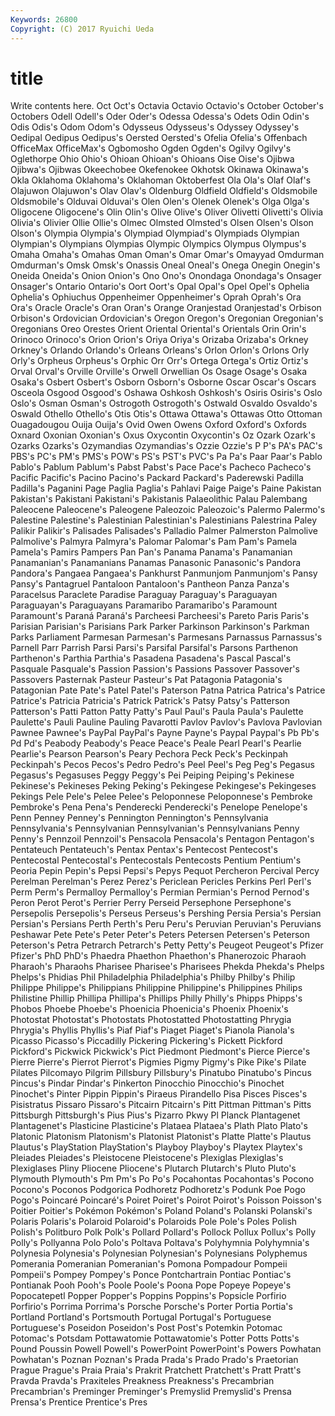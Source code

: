 ```yaml
---
Keywords: 26800 
Copyright: (C) 2017 Ryuichi Ueda
---
```


# title

Write contents here.
 Oct Oct's
Octavia Octavio Octavio's October October's Octobers Odell Odell's Oder Oder's
Odessa Odessa's Odets Odin Odin's Odis Odis's Odom Odom's Odysseus
Odysseus's Odyssey Odyssey's Oedipal Oedipus Oedipus's Oersted Oersted's Ofelia Ofelia's
Offenbach OfficeMax OfficeMax's Ogbomosho Ogden Ogden's Ogilvy Ogilvy's Oglethorpe Ohio
Ohio's Ohioan Ohioan's Ohioans Oise Oise's Ojibwa Ojibwa's Ojibwas Okeechobee
Okefenokee Okhotsk Okinawa Okinawa's Okla Oklahoma Oklahoma's Oklahoman Oktoberfest Ola
Ola's Olaf Olaf's Olajuwon Olajuwon's Olav Olav's Oldenburg Oldfield Oldfield's
Oldsmobile Oldsmobile's Olduvai Olduvai's Olen Olen's Olenek Olenek's Olga Olga's
Oligocene Oligocene's Olin Olin's Olive Olive's Oliver Olivetti Olivetti's Olivia
Olivia's Olivier Ollie Ollie's Olmec Olmsted Olmsted's Olsen Olsen's Olson
Olson's Olympia Olympia's Olympiad Olympiad's Olympiads Olympian Olympian's Olympians Olympias
Olympic Olympics Olympus Olympus's Omaha Omaha's Omahas Oman Oman's Omar
Omar's Omayyad Omdurman Omdurman's Omsk Omsk's Onassis Oneal Oneal's Onega
Onegin Onegin's Oneida Oneida's Onion Onion's Ono Ono's Onondaga Onondaga's
Onsager Onsager's Ontario Ontario's Oort Oort's Opal Opal's Opel Opel's
Ophelia Ophelia's Ophiuchus Oppenheimer Oppenheimer's Oprah Oprah's Ora Ora's Oracle
Oracle's Oran Oran's Orange Oranjestad Oranjestad's Orbison Orbison's Ordovician Ordovician's
Oregon Oregon's Oregonian Oregonian's Oregonians Oreo Orestes Orient Oriental Oriental's
Orientals Orin Orin's Orinoco Orinoco's Orion Orion's Oriya Oriya's Orizaba
Orizaba's Orkney Orkney's Orlando Orlando's Orleans Orleans's Orlon Orlon's Orlons
Orly Orly's Orpheus Orpheus's Orphic Orr Orr's Ortega Ortega's Ortiz
Ortiz's Orval Orval's Orville Orville's Orwell Orwellian Os Osage Osage's
Osaka Osaka's Osbert Osbert's Osborn Osborn's Osborne Oscar Oscar's Oscars
Osceola Osgood Osgood's Oshawa Oshkosh Oshkosh's Osiris Osiris's Oslo Oslo's
Osman Osman's Ostrogoth Ostrogoth's Ostwald Osvaldo Osvaldo's Oswald Othello Othello's
Otis Otis's Ottawa Ottawa's Ottawas Otto Ottoman Ouagadougou Ouija Ouija's
Ovid Owen Owens Oxford Oxford's Oxfords Oxnard Oxonian Oxonian's Oxus
Oxycontin Oxycontin's Oz Ozark Ozark's Ozarks Ozarks's Ozymandias Ozymandias's Ozzie
Ozzie's P P's PA's PAC's PBS's PC's PM's PMS's POW's
PS's PST's PVC's Pa Pa's Paar Paar's Pablo Pablo's Pablum
Pablum's Pabst Pabst's Pace Pace's Pacheco Pacheco's Pacific Pacific's Pacino
Pacino's Packard Packard's Paderewski Padilla Padilla's Paganini Page Paglia Paglia's
Pahlavi Paige Paige's Paine Pakistan Pakistan's Pakistani Pakistani's Pakistanis Palaeolithic
Palau Palembang Paleocene Paleocene's Paleogene Paleozoic Paleozoic's Palermo Palermo's Palestine
Palestine's Palestinian Palestinian's Palestinians Palestrina Paley Palikir Palikir's Palisades Palisades's
Palladio Palmer Palmerston Palmolive Palmolive's Palmyra Palmyra's Palomar Palomar's Pam
Pam's Pamela Pamela's Pamirs Pampers Pan Pan's Panama Panama's Panamanian
Panamanian's Panamanians Panamas Panasonic Panasonic's Pandora Pandora's Pangaea Pangaea's Pankhurst
Panmunjom Panmunjom's Pansy Pansy's Pantagruel Pantaloon Pantaloon's Pantheon Panza Panza's
Paracelsus Paraclete Paradise Paraguay Paraguay's Paraguayan Paraguayan's Paraguayans Paramaribo Paramaribo's
Paramount Paramount's Paraná Paraná's Parcheesi Parcheesi's Pareto Paris Paris's Parisian
Parisian's Parisians Park Parker Parkinson Parkinson's Parkman Parks Parliament Parmesan
Parmesan's Parmesans Parnassus Parnassus's Parnell Parr Parrish Parsi Parsi's Parsifal
Parsifal's Parsons Parthenon Parthenon's Parthia Parthia's Pasadena Pasadena's Pascal Pascal's
Pasquale Pasquale's Passion Passion's Passions Passover Passover's Passovers Pasternak Pasteur
Pasteur's Pat Patagonia Patagonia's Patagonian Pate Pate's Patel Patel's Paterson
Patna Patrica Patrica's Patrice Patrice's Patricia Patricia's Patrick Patrick's Patsy
Patsy's Patterson Patterson's Patti Patton Patty Patty's Paul Paul's Paula
Paula's Paulette Paulette's Pauli Pauline Pauling Pavarotti Pavlov Pavlov's Pavlova
Pavlovian Pawnee Pawnee's PayPal PayPal's Payne Payne's Paypal Paypal's Pb
Pb's Pd Pd's Peabody Peabody's Peace Peace's Peale Pearl Pearl's
Pearlie Pearlie's Pearson Pearson's Peary Pechora Peck Peck's Peckinpah Peckinpah's
Pecos Pecos's Pedro Pedro's Peel Peel's Peg Peg's Pegasus Pegasus's
Pegasuses Peggy Peggy's Pei Peiping Peiping's Pekinese Pekinese's Pekineses Peking
Peking's Pekingese Pekingese's Pekingeses Pekings Pele Pele's Pelee Pelee's Peloponnese
Peloponnese's Pembroke Pembroke's Pena Pena's Penderecki Penderecki's Penelope Penelope's Penn
Penney Penney's Pennington Pennington's Pennsylvania Pennsylvania's Pennsylvanian Pennsylvanian's Pennsylvanians Penny
Penny's Pennzoil Pennzoil's Pensacola Pensacola's Pentagon Pentagon's Pentateuch Pentateuch's Pentax
Pentax's Pentecost Pentecost's Pentecostal Pentecostal's Pentecostals Pentecosts Pentium Pentium's Peoria
Pepin Pepin's Pepsi Pepsi's Pepys Pequot Percheron Percival Percy Perelman
Perelman's Perez Perez's Periclean Pericles Perkins Perl Perl's Perm Perm's
Permalloy Permalloy's Permian Permian's Pernod Pernod's Peron Perot Perot's Perrier
Perry Perseid Persephone Persephone's Persepolis Persepolis's Perseus Perseus's Pershing Persia
Persia's Persian Persian's Persians Perth Perth's Peru Peru's Peruvian Peruvian's
Peruvians Peshawar Pete Pete's Peter Peter's Peters Petersen Petersen's Peterson
Peterson's Petra Petrarch Petrarch's Petty Petty's Peugeot Peugeot's Pfizer Pfizer's
PhD PhD's Phaedra Phaethon Phaethon's Phanerozoic Pharaoh Pharaoh's Pharaohs Pharisee
Pharisee's Pharisees Phekda Phekda's Phelps Phelps's Phidias Phil Philadelphia Philadelphia's
Philby Philby's Philip Philippe Philippe's Philippians Philippine Philippine's Philippines Philips
Philistine Phillip Phillipa Phillipa's Phillips Philly Philly's Phipps Phipps's Phobos
Phoebe Phoebe's Phoenicia Phoenicia's Phoenix Phoenix's Photostat Photostat's Photostats Photostatted
Photostatting Phrygia Phrygia's Phyllis Phyllis's Piaf Piaf's Piaget Piaget's Pianola
Pianola's Picasso Picasso's Piccadilly Pickering Pickering's Pickett Pickford Pickford's Pickwick
Pickwick's Pict Piedmont Piedmont's Pierce Pierce's Pierre Pierre's Pierrot Pierrot's
Pigmies Pigmy Pigmy's Pike Pike's Pilate Pilates Pilcomayo Pilgrim Pillsbury
Pillsbury's Pinatubo Pinatubo's Pincus Pincus's Pindar Pindar's Pinkerton Pinocchio Pinocchio's
Pinochet Pinochet's Pinter Pippin Pippin's Piraeus Pirandello Pisa Pisces Pisces's
Pisistratus Pissaro Pissaro's Pitcairn Pitcairn's Pitt Pittman Pittman's Pitts Pittsburgh
Pittsburgh's Pius Pius's Pizarro Pkwy Pl Planck Plantagenet Plantagenet's Plasticine
Plasticine's Plataea Plataea's Plath Plato Plato's Platonic Platonism Platonism's Platonist
Platonist's Platte Platte's Plautus Plautus's PlayStation PlayStation's Playboy Playboy's Playtex
Playtex's Pleiades Pleiades's Pleistocene Pleistocene's Plexiglas Plexiglas's Plexiglases Pliny Pliocene
Pliocene's Plutarch Plutarch's Pluto Pluto's Plymouth Plymouth's Pm Pm's Po
Po's Pocahontas Pocahontas's Pocono Pocono's Poconos Podgorica Podhoretz Podhoretz's Podunk
Poe Pogo Pogo's Poincaré Poincaré's Poiret Poiret's Poirot Poirot's Poisson
Poisson's Poitier Poitier's Pokémon Pokémon's Poland Poland's Polanski Polanski's Polaris
Polaris's Polaroid Polaroid's Polaroids Pole Pole's Poles Polish Polish's Politburo
Polk Polk's Pollard Pollard's Pollock Pollux Pollux's Polly Polly's Pollyanna
Polo Polo's Poltava Poltava's Polyhymnia Polyhymnia's Polynesia Polynesia's Polynesian Polynesian's
Polynesians Polyphemus Pomerania Pomeranian Pomeranian's Pomona Pompadour Pompeii Pompeii's Pompey
Pompey's Ponce Pontchartrain Pontiac Pontiac's Pontianak Pooh Pooh's Poole Poole's
Poona Pope Popeye Popeye's Popocatepetl Popper Popper's Poppins Poppins's Popsicle
Porfirio Porfirio's Porrima Porrima's Porsche Porsche's Porter Portia Portia's Portland
Portland's Portsmouth Portugal Portugal's Portuguese Portuguese's Poseidon Poseidon's Post Post's
Potemkin Potomac Potomac's Potsdam Pottawatomie Pottawatomie's Potter Potts Potts's Pound
Poussin Powell Powell's PowerPoint PowerPoint's Powers Powhatan Powhatan's Poznan Poznan's
Prada Prada's Prado Prado's Praetorian Prague Prague's Praia Praia's Prakrit
Pratchett Pratchett's Pratt Pratt's Pravda Pravda's Praxiteles Preakness Preakness's Precambrian
Precambrian's Preminger Preminger's Premyslid Premyslid's Prensa Prensa's Prentice Prentice's Pres
